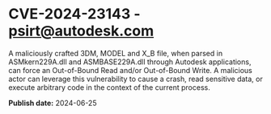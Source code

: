 # CVE-2024-23143 - psirt@autodesk.com

A maliciously crafted 3DM, MODEL and X_B file, when parsed in ASMkern229A.dll and ASMBASE229A.dll through Autodesk applications, can force an Out-of-Bound Read and/or Out-of-Bound Write. A malicious actor can leverage this vulnerability to cause a crash, read sensitive data, or execute arbitrary code in the context of the current process.

**Publish date:** 2024-06-25
